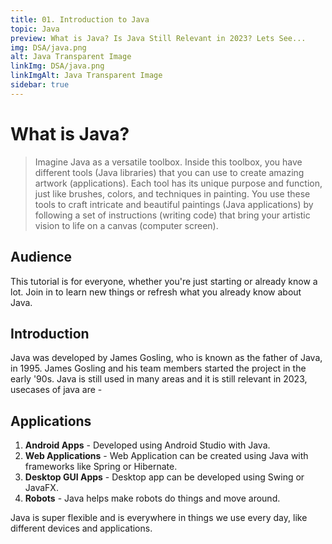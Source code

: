 ```yaml
---
title: 01. Introduction to Java
topic: Java
preview: What is Java? Is Java Still Relevant in 2023? Lets See...
img: DSA/java.png
alt: Java Transparent Image
linkImg: DSA/java.png
linkImgAlt: Java Transparent Image
sidebar: true
---
```


# What is Java?

> Imagine Java as a versatile toolbox. Inside this toolbox, you have different tools (Java libraries) that you can use to create amazing artwork (applications). Each tool has its unique purpose and function, just like brushes, colors, and techniques in painting. You use these tools to craft intricate and beautiful paintings (Java applications) by following a set of instructions (writing code) that bring your artistic vision to life on a canvas (computer screen).

## Audience
This tutorial is for everyone, whether you're just starting or already know a lot. Join in to learn new things or refresh what you already know about Java.

## Introduction
Java was developed by James Gosling, who is known as the father of Java, in 1995. James Gosling and his team members started the project in the early '90s. Java is still used in many areas and it is still relevant in 2023, usecases of java are -  

## Applications

1. **Android Apps** - Developed using Android Studio with Java.
2. **Web Applications** - Web Application can be created using Java with frameworks like Spring or Hibernate.
3. **Desktop GUI Apps** - Desktop app can be developed using Swing or JavaFX.
4. **Robots** - Java helps make robots do things and move around.

Java is super flexible and is everywhere in things we use every day, like different devices and applications.